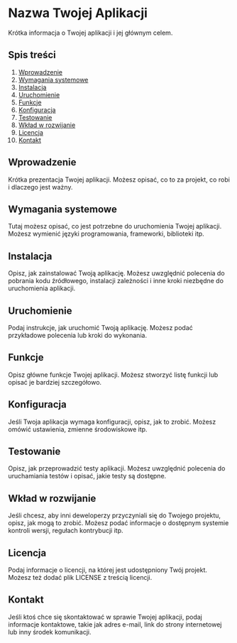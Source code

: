 # Nazwa Twojej Aplikacji

Krótka informacja o Twojej aplikacji i jej głównym celem.

## Spis treści

1. [Wprowadzenie](#wprowadzenie)
2. [Wymagania systemowe](#wymagania-systemowe)
3. [Instalacja](#instalacja)
4. [Uruchomienie](#uruchomienie)
5. [Funkcje](#funkcje)
6. [Konfiguracja](#konfiguracja)
7. [Testowanie](#testowanie)
8. [Wkład w rozwijanie](#wkład-w-rozwijanie)
9. [Licencja](#licencja)
10. [Kontakt](#kontakt)

## Wprowadzenie

Krótka prezentacja Twojej aplikacji. Możesz opisać, co to za projekt, co robi i dlaczego jest ważny.

## Wymagania systemowe

Tutaj możesz opisać, co jest potrzebne do uruchomienia Twojej aplikacji. Możesz wymienić języki programowania, frameworki, biblioteki itp.

## Instalacja

Opisz, jak zainstalować Twoją aplikację. Możesz uwzględnić polecenia do pobrania kodu źródłowego, instalacji zależności i inne kroki niezbędne do uruchomienia aplikacji.

## Uruchomienie

Podaj instrukcje, jak uruchomić Twoją aplikację. Możesz podać przykładowe polecenia lub kroki do wykonania.

## Funkcje

Opisz główne funkcje Twojej aplikacji. Możesz stworzyć listę funkcji lub opisać je bardziej szczegółowo.

## Konfiguracja

Jeśli Twoja aplikacja wymaga konfiguracji, opisz, jak to zrobić. Możesz omówić ustawienia, zmienne środowiskowe itp.

## Testowanie

Opisz, jak przeprowadzić testy aplikacji. Możesz uwzględnić polecenia do uruchamiania testów i opisać, jakie testy są dostępne.

## Wkład w rozwijanie

Jeśli chcesz, aby inni deweloperzy przyczyniali się do Twojego projektu, opisz, jak mogą to zrobić. Możesz podać informacje o dostępnym systemie kontroli wersji, regułach kontrybucji itp.

## Licencja

Podaj informacje o licencji, na której jest udostępniony Twój projekt. Możesz też dodać plik LICENSE z treścią licencji.

## Kontakt

Jeśli ktoś chce się skontaktować w sprawie Twojej aplikacji, podaj informacje kontaktowe, takie jak adres e-mail, link do strony internetowej lub inny środek komunikacji.
